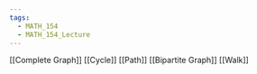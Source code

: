 ```yaml
---
tags:
  - MATH_154
  - MATH_154_Lecture
---
```

[[Complete Graph]]
[[Cycle]]
[[Path]]
[[Bipartite Graph]]
[[Walk]]

